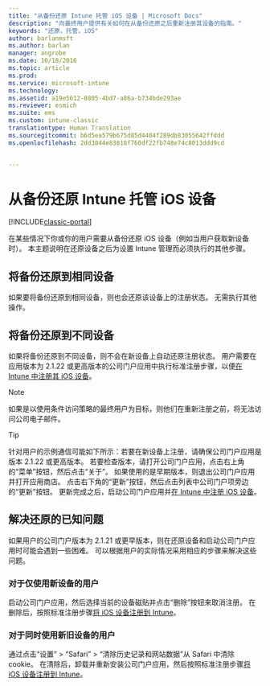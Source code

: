 ```yaml
---
title: "从备份还原 Intune 托管 iOS 设备 | Microsoft Docs"
description: "向最终用户提供有关如何在从备份还原之后重新注册其设备的指南。"
keywords: "还原，托管，iOS"
author: barlanmsft
ms.author: barlan
manager: angrobe
ms.date: 10/18/2016
ms.topic: article
ms.prod: 
ms.service: microsoft-intune
ms.technology: 
ms.assetid: a19e5612-8805-4bd7-a86a-b734bde293ae
ms.reviewer: esmich
ms.suite: ems
ms.custom: intune-classic
translationtype: Human Translation
ms.sourcegitcommit: b6d5ea579b675d85d4404f289db83055642ffddd
ms.openlocfilehash: 2dd3844e83818f760df22fb748e74c8013ddd9cd


---
```


# <a name="restore-intune-managed-ios-devices-from-backup"></a>从备份还原 Intune 托管 iOS 设备

[!INCLUDE[classic-portal](../includes/classic-portal.md)]

在某些情况下你或你的用户需要从备份还原 iOS 设备（例如当用户获取新设备时）。 本主题说明在还原设备之后为设置 Intune 管理而必须执行的其他步骤。

## <a name="restoring-backups-onto-the-same-device"></a>将备份还原到相同设备

如果要将备份还原到相同设备，则也会还原该设备上的注册状态。 无需执行其他操作。

## <a name="restoring-backups-onto-different-devices"></a>将备份还原到不同设备

如果将备份还原到不同设备，则不会在新设备上自动还原注册状态。 用户需要在应用版本为 2.1.22 或更高版本的公司门户应用中执行标准注册步骤，以便[在 Intune 中注册其 iOS 设备](/Intune/EndUser/enroll-your-device-in-intune-ios)。

> [!NOTE]
> 如果是以使用条件访问策略的最终用户为目标，则他们在重新注册之前，将无法访问公司电子邮件。

> [!TIP]
> 针对用户的示例通信可能如下所示：若要在新设备上注册，请确保公司门户应用是版本 2.1.22 或更高版本。 若要检查版本，请打开公司门户应用，点击右上角的“菜单”按钮，然后点击“关于”。 如果使用的是早期版本，则退出公司门户应用并打开应用商店。 点击右下角的“更新”按钮，然后点击列表中公司门户项旁边的“更新”按钮。 更新完成之后，启动公司门户应用并[在 Intune 中注册 iOS 设备](/Intune/EndUser/enroll-your-device-in-intune-ios)。

## <a name="resolving-known-issues-with-restores"></a>解决还原的已知问题

如果用户的公司门户版本为 2.1.21 或更早版本，则在还原设备和启动公司门户应用时可能会遇到一些困难。 可以根据用户的实际情况采用相应的步骤来解决这些问题。

### <a name="for-users-who-will-only-use-their-new-device"></a>对于仅使用新设备的用户
启动公司门户应用，然后选择当前的设备磁贴并点击“删除”按钮来取消注册。 在删除后，按照标准注册步骤[将 iOS 设备注册到 Intune](/Intune/EndUser/enroll-your-device-in-intune-ios)。

### <a name="for-users-who-will-use-both-their-old-and-new-devices"></a>对于同时使用新旧设备的用户
通过点击“设置” > “Safari” > “清除历史记录和网站数据”从 Safari 中清除 cookie。 在清除后，卸载并重新安装公司门户应用，然后按照标准注册步骤[将 iOS 设备注册到 Intune](/Intune/EndUser/enroll-your-device-in-intune-ios)。



<!--HONumber=Dec16_HO2-->


